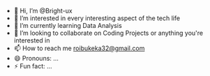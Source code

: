 - 👋 Hi, I’m @Bright-ux
- 👀 I’m interested in every interesting aspect of the tech life
- 🌱 I’m currently learning Data Analysis
- 💞️ I’m looking to collaborate on Coding Projects or anything you're interested in
- 📫 How to reach me roibukeka32@gmail.com
- 😄 Pronouns: ...
- ⚡ Fun fact: ...

<!---
Bright-ux/Bright-ux is a ✨ special ✨ repository because its `README.md` (this file) appears on your GitHub profile.
You can click the Preview link to take a look at your changes.
--->
